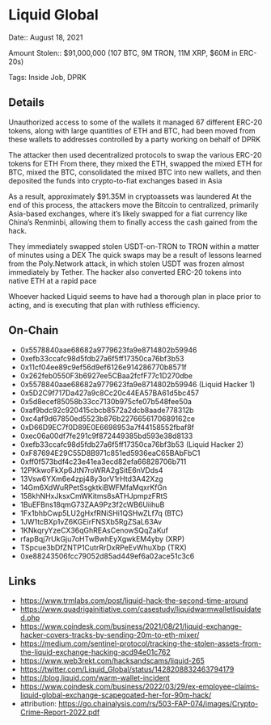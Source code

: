 # Liquid Global

Date:: August 18, 2021

Amount Stolen:: $91,000,000 (107 BTC, 9M TRON, 11M XRP, $60M in ERC-20s)

Tags: Inside Job, DPRK


## Details

Unauthorized access to some of the wallets it managed 67 different ERC-20 tokens, along with large quantities of ETH and BTC, had been moved from these wallets to addresses controlled by a party working on behalf of DPRK 

The attacker then used decentralized protocols to swap the various ERC-20 tokens for ETH From there, they mixed the ETH, swapped the mixed ETH for BTC, mixed the BTC, consolidated the mixed BTC into new wallets, and then deposited the funds into crypto-to-fiat exchanges based in Asia 

As a result, approximately $91.35M in cryptoassets was laundered At the end of this process, the attackers move the Bitcoin to centralized, primarily Asia-based exchanges, where it’s likely swapped for a fiat currency like China’s Renminbi, allowing them to finally access the cash gained from the hack. 

They immediately swapped stolen USDT-on-TRON to TRON within a matter of minutes using a DEX The quick swaps may be a result of lessons learned from the Poly.Network attack, in which stolen USDT was frozen almost immediately by Tether. The hacker also converted ERC-20 tokens into native ETH at a rapid pace 

Whoever hacked Liquid seems to have had a thorough plan in place prior to acting, and is executing that plan with ruthless efficiency.

## On-Chain

- 0x5578840aae68682a9779623fa9e8714802b59946
- 0xefb33ccafc98d5fdb27a6f5ff17350ca76bf3b53
- 0x11cf04ee89c9ef56d9ef6126e914286770b8571f
- 0x262feb0550F3b6927ee5CBaa2fcfF77c1D270dbe
- 0x5578840aae68682a9779623fa9e8714802b59946 (Liquid Hacker 1)
- 0x5D2C9f717Da427a9c8Cc20c44EA57BA61d5bc457
- 0x5d8ecef85058b33cc7130b975cfe07b548fee50a
- 0xaf9bdc92c920415cbcb8572a2dcb8aade778312b
- 0xc4af9d67850ed5523b876b2276656170689162ce
- 0xD66D9EC7f0D89E0E6698953a7f44158552fbaf8f
- 0xec06a00df7fe291c9f872449385bd593e38d8133
- 0xefb33ccafc98d5fdb27a6f5ff17350ca76bf3b53 (Liquid Hacker 2)
- 0xF87694E29C55D8B971c851ed5936eaC65BAbFbC1
- 0xff0f573bdf4c23e41ea3ecd82efa66828706b711
- 12PKkwoFkXp6JtN7roWRA2gSitE6nVDds4
- 13Vsw6YXm6e4zpj48y3orV1rHtd3A42Xzg
- 14Gm6XdWuRPetSsgktkiBWFMfaMqxrKfGn
- 158khNHxJksxCmWKitms8sATHJpmpzFRtS
- 1BuEFBns18qmG73ZAA9Pz3f2cWB6UiihuB
- 1Fx1bhbCwp5LU2gHxfRNiSHi1QSHwZLf7q (BTC)
- 1JW1tcBXp1vZ6KGEirFNSXb5RgZSaL63Av
- 1KNkqryYzeCX36qGhREAsCenowSQqZaKuf
- rfapBqj7rUkGju7oHTwBwhEyXgwkEM4yby (XRP)
- TSpcue3bDfZNTP1CutrRrDxRPeEvWhuXbp (TRX)
- 0xe88243506fcc79052d85ad449ef6a02ace51c3c6


## Links

- https://www.trmlabs.com/post/liquid-hack-the-second-time-around
- https://www.quadrigainitiative.com/casestudy/liquidwarmwalletliquidated.php
- https://www.coindesk.com/business/2021/08/21/liquid-exchange-hacker-covers-tracks-by-sending-20m-to-eth-mixer/
- https://medium.com/sentinel-protocol/tracking-the-stolen-assets-from-the-liquid-exchange-hacking-acd94e01c762
- https://www.web3rekt.com/hacksandscams/liquid-265
- https://twitter.com/Liquid_Global/status/1428208832463794179
- https://blog.liquid.com/warm-wallet-incident
- https://www.coindesk.com/business/2022/03/29/ex-employee-claims-liquid-global-exchange-scapegoated-her-for-90m-hack/
- attribution: https://go.chainalysis.com/rs/503-FAP-074/images/Crypto-Crime-Report-2022.pdf